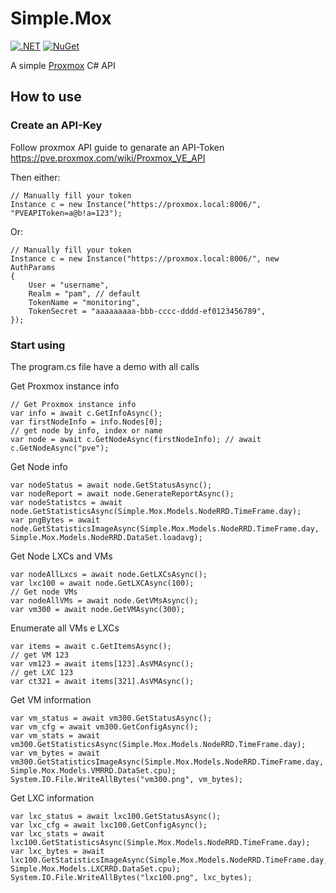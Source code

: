 # Simple.Mox
[![.NET](https://github.com/RafaelEstevamReis/Simple.Mox/actions/workflows/dotnet.yml/badge.svg)](https://github.com/RafaelEstevamReis/Simple.Mox)
[![NuGet](https://buildstats.info/nuget/Simple.Mox)](https://www.nuget.org/packages/Simple.Mox)

A simple [Proxmox](https://pve.proxmox.com/wiki/Main_Page) C# API

## How to use

### Create an API-Key

Follow proxmox API guide to genarate an API-Token https://pve.proxmox.com/wiki/Proxmox_VE_API

Then either:
~~~
// Manually fill your token
Instance c = new Instance("https://proxmox.local:8006/", "PVEAPIToken=a@b!a=123");
~~~

Or:
~~~
// Manually fill your token
Instance c = new Instance("https://proxmox.local:8006/", new AuthParams
{
    User = "username",
    Realm = "pam", // default
    TokenName = "monitoring",
    TokenSecret = "aaaaaaaaa-bbb-cccc-dddd-ef0123456789",
});
~~~

### Start using

The program.cs file have a demo with all calls

Get Proxmox instance info
~~~
// Get Proxmox instance info
var info = await c.GetInfoAsync();
var firstNodeInfo = info.Nodes[0];
// get node by info, index or name
var node = await c.GetNodeAsync(firstNodeInfo); // await c.GetNodeAsync("pve");
~~~

Get Node info
~~~
var nodeStatus = await node.GetStatusAsync();
var nodeReport = await node.GenerateReportAsync();
var nodeStatistcs = await node.GetStatisticsAsync(Simple.Mox.Models.NodeRRD.TimeFrame.day);
var pngBytes = await node.GetStatisticsImageAsync(Simple.Mox.Models.NodeRRD.TimeFrame.day, Simple.Mox.Models.NodeRRD.DataSet.loadavg);
~~~

Get Node LXCs and VMs
~~~
var nodeAllLxcs = await node.GetLXCsAsync();
var lxc100 = await node.GetLXCAsync(100);
// Get node VMs
var nodeAllVMs = await node.GetVMsAsync();
var vm300 = await node.GetVMAsync(300);
~~~

Enumerate all VMs e LXCs
~~~
var items = await c.GetItemsAsync();
// get VM 123
var vm123 = await items[123].AsVMAsync();
// get LXC 123
var ct321 = await items[321].AsVMAsync();
~~~

Get VM information
~~~
var vm_status = await vm300.GetStatusAsync();
var vm_cfg = await vm300.GetConfigAsync();
var vm_stats = await vm300.GetStatisticsAsync(Simple.Mox.Models.NodeRRD.TimeFrame.day);
var vm_bytes = await vm300.GetStatisticsImageAsync(Simple.Mox.Models.NodeRRD.TimeFrame.day, Simple.Mox.Models.VMRRD.DataSet.cpu);
System.IO.File.WriteAllBytes("vm300.png", vm_bytes);
~~~

Get LXC information
~~~
var lxc_status = await lxc100.GetStatusAsync();
var lxc_cfg = await lxc100.GetConfigAsync();
var lxc_stats = await lxc100.GetStatisticsAsync(Simple.Mox.Models.NodeRRD.TimeFrame.day);
var lxc_bytes = await lxc100.GetStatisticsImageAsync(Simple.Mox.Models.NodeRRD.TimeFrame.day, Simple.Mox.Models.LXCRRD.DataSet.cpu);
System.IO.File.WriteAllBytes("lxc100.png", lxc_bytes);
~~~
